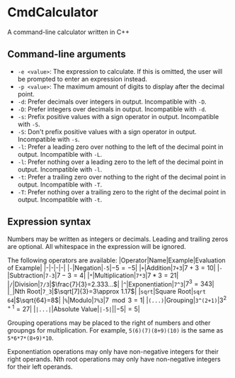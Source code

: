 # CmdCalculator
A command-line calculator written in C++

## Command-line arguments
- `-e <value>`: The expression to calculate. If this is omitted, the user will be prompted to enter an expression instead.
- `-p <value>`: The maximum amount of digits to display after the decimal point.
- `-d`: Prefer decimals over integers in output. Incompatible with `-D`.
- `-D`: Prefer integers over decimals in output. Incompatible with `-d`.
- `-s`: Prefix positive values with a sign operator in output. Incompatible with `-S`.
- `-S`: Don't prefix positive values with a sign operator in output. Incompatible with `-s`.
- `-l`: Prefer a leading zero over nothing to the left of the decimal point in output. Incompatible with `-L`.
- `-l`: Prefer nothing over a leading zero to the left of the decimal point in output. Incompatible with `-l`.
- `-t`: Prefer a trailing zero over nothing to the right of the decimal point in output. Incompatible with `-T`.
- `-T`: Prefer nothing over a trailing zero to the right of the decimal point in output. Incompatible with `-t`.


## Expression syntax
Numbers may be written as integers or decimals.
Leading and trailing zeros are optional.
All whitespace in the expression will be ignored.

The following operators are available:
|Operator|Name|Example|Evaluation of Example|
|-|-|-|-|
|`-`|Negation|`-5`|$-5=-5$|
|`+`|Addition|`7+3`|$7+3=10$|
|`-`|Subtraction|`7-3`|$7-3=4$|
|`*`|Multiplication|`7*3`|$7*3=21$|
|`/`|Division|`7/3`|$\frac{7}{3}=2.333...$|
|`^`|Exponentiation|`7^3`|$7^3=343$|
|`_`|Nth Root|`7_3`|$\sqrt[7]{3}=3\approx 1.17$|
|`sqrt`|Square Root|`sqrt 64`|$\sqrt{64}=8$|
|`%`|Modulo|`7%3`|$7\mod 3=1$|
|`(...)`|Grouping|`3^(2+1)`|$3^{2+1}=27$|
|`|...|`|Absolute Value|`|-5|`|$|-5|=5$|

Grouping operations may be placed to the right of numbers and other groupngs for multiplication. For example, `5(6)(7)(8+9)(10)` is the same as `5*6*7*(8+9)*10`.

Exponentiation operations may only have non-negative integers for their right operands.
Nth root operations may only have non-negative integers for their left operands.
